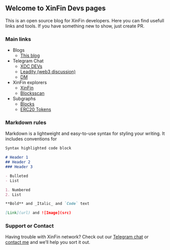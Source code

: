 ## Welcome to XinFin Devs pages

This is an open source blog for XinFin developers. Here you can find usefull links and tools. If you have something new to show, just create PR.

### Main links
- Blogs
  - [This blog](https://pro100skm.github.io/xinfin-devs/)
- Telegram Chat
  - [XDC DEVs](https://t.me/xinfintech)
  - [Leadity (web3 discussion)](https://t.me/leadity_code)
  - [DM](https://t.me/popovitsch)
- XinFin explorers
  - [XinFin](https://explorer.xinfin.network/)
  - [Blocksscan](https://xdc.blocksscan.io/)
- Subgraphs
  - [Blocks](https://graph-node.yodaplus.net:8000/subgraphs/name/pro100skm/blocks)
  - [ERC20 Tokens](https://graph-node.yodaplus.net:8000/subgraphs/name/pro100skm/erc20)

### Markdown rules

Markdown is a lightweight and easy-to-use syntax for styling your writing. It includes conventions for

```markdown
Syntax highlighted code block

# Header 1
## Header 2
### Header 3

- Bulleted
- List

1. Numbered
2. List

**Bold** and _Italic_ and `Code` text

[Link](url) and ![Image](src)
```

### Support or Contact

Having trouble with XinFin network? Check out our [Telegram chat](https://t.me/xinfintech) or [contact me](https://t.me/popovitsch) and we’ll help you sort it out.
